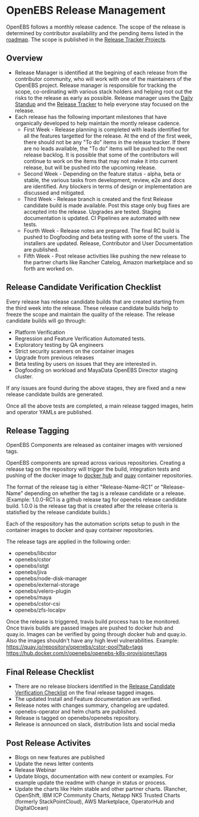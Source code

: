 # OpenEBS Release Management

OpenEBS follows a monthly release cadence. The scope of the release is determined by contributor availability and the pending items listed in the [roadmap](../../ROADMAP.md). The scope is published in the [Release Tracker Projects](https://github.com/openebs/openebs/projects). 

## Overview

* Release Manager is identified at the begining of each release from the contributor community, who will work with one of the maintainers of the OpenEBS project. Release manager is responsible for tracking the scope, co-ordinating with various stack holders and helping root out the risks to the release as early as possible. Release manager uses the [Daily Standup](https://github.com/openebs/openebs/tree/master/community#regular-standup-and-release-cadence-meetings) and the [Release Tracker](https://github.com/openebs/openebs/projects) to help everyone stay focused on the release.  
* Each release has the following important milestones that have organically developed to help maintain the montly release cadence. 
  * First Week - Release planning is completed with leads identified for all the features targetted for the release. At the end of the first week, there should not be any "To do" items in the release tracker. If there are no leads available, the "To do" items will be pushed to the next release backlog. It is possible that some of the contributors will continue to work on the items that may not make it into current release, but will be pushed into the upcoming release. 
  * Second Week - Depending on the feature status - alpha, beta or stable, the various tasks from development, review, e2e and docs are identified. Any blockers in terms of design or implementation are discussed and mitigated.
  * Third Week - Release branch is created and the first Release candidate build is made available. Post this stage only bug fixes are accepted into the release. Upgrades are tested. Staging documentation is updated. CI Pipelines are automated with new tests. 
  * Fourth Week - Release notes are prepared. The final RC build is pushed to Dogfooding and beta testing with some of the users. The installers are updated. Release, Contributor and User Documentation are published. 
  * Fifth Week - Post release activities like pushing the new release to the partner charts like Rancher Catelog, Amazon marketplace and so forth are worked on. 

## Release Candidate Verification Checklist

Every release has release candidate builds that are created starting from the third week into the release. These release candidate builds help to freeze the scope and maintain the quality of the release. The release candidate builds will go through:
- Platform Verification 
- Regression and Feature Verification Automated tests.
- Exploratory testing by QA engineers
- Strict security scanners on the container images
- Upgrade from previous releases
- Beta testing by users on issues that they are interested in. 
- Dogfooding on workload and MayaData OpenEBS Director staging cluster. 

If any issues are found during the above stages, they are fixed and a new release candidate builds are generated. 

Once all the above tests are completed, a main release tagged images, helm and operator YAMLs are published.

## Release Tagging

OpenEBS Components are released as container images with versioned tags. 

OpenEBS components are spread across various repositories. Creating a release tag on the repository will trigger the build, integration tests and pushing of the docker image to [docker hub](https://hub.docker.com/u/openebs) and [quay](https://quay.io/organization/openebs/) container repositories. 

The format of the release tag is either "Release-Name-RC1" or "Release-Name" depending on whether the tag is a release candidate or a release. (Example: 1.0.0-RC1 is a github release tag for openebs release candidate build. 1.0.0 is the release tag that is created after the release criteria is statisfied by the release candidate builds.)

Each of the respository has the automation scripts setup to push in the container images to docker and quay container repositories. 

The release tags are applied in the following order:
- openebs/libcstor
- openebs/cstor
- openebs/istgt
- openebs/jiva
- openebs/node-disk-manager
- openebs/external-storage
- openebs/velero-plugin
- openebs/maya
- openebs/cstor-csi
- openebs/zfs-localpv

Once the release is triggered, travis build process has to be monitored. Once travis builds are passed images are pushed to docker hub and quay.io. Images can be verified by going through docker hub and quay.io. Also the images shouldn't have any high level vulnerabilities.
Example:
https://quay.io/repository/openebs/cstor-pool?tab=tags
https://hub.docker.com/r/openebs/openebs-k8s-provisioner/tags

## Final Release Checklist
- There are no release blockers identified in the [Release Candidate Verification Checklist](#release-candidate-verification-checklist) on the final release tagged images.
- The updated Install and Feature documentation are verified. 
- Release notes with changes summary, changelog are updated. 
- openebs-operator and helm charts are published.
- Release is tagged on openebs/openebs repository.
- Release is announced on slack, distribution lists and social media

## Post Release Activites
- Blogs on new features are published
- Update the news letter contents
- Release Webinar
- Update blogs, documentation with new content or examples. For example update the readme with change in status or process. 
- Update the charts like Helm stable and other partner charts. (Rancher, OpenShift, IBM ICP Community Charts, Netapp NKS Trusted Charts (formerly StackPointCloud), AWS Marketplace, OperatorHub and DigitalOcean)

